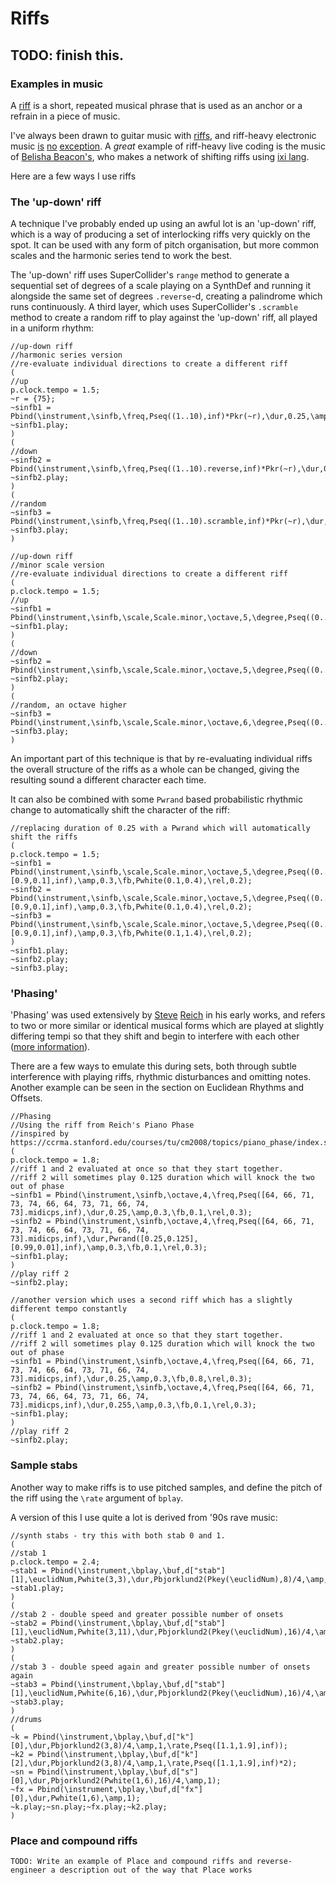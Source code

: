 # Riffs

TODO: finish this.
---------

### Examples in music

A [riff](https://en.oxforddictionaries.com/definition/riff) is a short, repeated musical phrase that is used as an anchor or a refrain in a piece of music.

I've always been drawn to guitar music with [riffs](https://www.youtube.com/watch?v=WgF4ZuXVcIo), and riff-heavy electronic music [is](https://www.youtube.com/watch?v=YDZ9HYCAknc) [no](https://www.youtube.com/watch?v=P8JEm4d6Wu4&feature=youtu.be&t=2m16s) [exception](https://www.youtube.com/watch?v=2FmFXQSIzCo). A _great_ example of riff-heavy live coding is the music of [Belisha Beacon's](https://fractalmeat.bandcamp.com/album/this-is-fine), who makes a network of shifting riffs using [ixi lang](http://www.ixi-audio.net/ixilang/).

Here are a few ways I use riffs

### The 'up-down' riff

A technique I've probably ended up using an awful lot is an 'up-down' riff, which is a way of producing a set of interlocking riffs very quickly on the spot. It can be used with any form of pitch organisation, but more common scales and the harmonic series tend to work the best.

The 'up-down' riff uses SuperCollider's `range` method to generate a sequential set of degrees of a scale playing on a SynthDef and running it alongside the same set of degrees `.reverse`-d, creating a palindrome which runs continuously. A third layer, which uses SuperCollider's `.scramble` method to create a random riff to play against the 'up-down' riff, all played in a uniform rhythm:

```supercollider
//up-down riff
//harmonic series version
//re-evaluate individual directions to create a different riff
(
//up
p.clock.tempo = 1.5;
~r = {75};
~sinfb1 = Pbind(\instrument,\sinfb,\freq,Pseq((1..10),inf)*Pkr(~r),\dur,0.25,\amp,0.3,\fb,Pwhite(0.1,0.4),\rel,0.3);
~sinfb1.play;
)
(
//down
~sinfb2 = Pbind(\instrument,\sinfb,\freq,Pseq((1..10).reverse,inf)*Pkr(~r),\dur,0.25,\amp,0.3,\fb,Pwhite(0.1,0.4),\rel,0.3);
~sinfb2.play;
)
(
//random
~sinfb3 = Pbind(\instrument,\sinfb,\freq,Pseq((1..10).scramble,inf)*Pkr(~r),\dur,0.25,\amp,0.3,\fb,Pwhite(0.1,1.0),\rel,0.3);
~sinfb3.play;
)

//up-down riff
//minor scale version
//re-evaluate individual directions to create a different riff
(
p.clock.tempo = 1.5;
//up
~sinfb1 = Pbind(\instrument,\sinfb,\scale,Scale.minor,\octave,5,\degree,Pseq((0..7),inf),\dur,0.25,\amp,0.3,\fb,Pwhite(0.1,0.4),\rel,0.2);
~sinfb1.play;
)
(
//down
~sinfb2 = Pbind(\instrument,\sinfb,\scale,Scale.minor,\octave,5,\degree,Pseq((0..7).reverse,inf),\dur,0.25,\amp,0.3,\fb,Pwhite(0.1,0.4),\rel,0.2);
~sinfb2.play;
)
(
//random, an octave higher
~sinfb3 = Pbind(\instrument,\sinfb,\scale,Scale.minor,\octave,6,\degree,Pseq((0..7).scramble,inf),\dur,0.25,\amp,0.3,\fb,Pwhite(0.1,1.0),\rel,0.2);
~sinfb3.play;
)

```

An important part of this technique is that by re-evaluating individual riffs the overall structure of the riffs as a whole can be changed, giving the resulting sound a different character each time.

It can also be combined with some `Pwrand` based probabilistic rhythmic change to automatically shift the character of the riff:

```supercollider
//replacing duration of 0.25 with a Pwrand which will automatically shift the riffs
(
p.clock.tempo = 1.5;
~sinfb1 = Pbind(\instrument,\sinfb,\scale,Scale.minor,\octave,5,\degree,Pseq((0..7),inf),\dur,Pwrand([0.25,Pseq([0.125],2)],[0.9,0.1],inf),\amp,0.3,\fb,Pwhite(0.1,0.4),\rel,0.2);
~sinfb2 = Pbind(\instrument,\sinfb,\scale,Scale.minor,\octave,5,\degree,Pseq((0..7).reverse,inf),\dur,Pwrand([0.25,Pseq([0.125],2)],[0.9,0.1],inf),\amp,0.3,\fb,Pwhite(0.1,0.4),\rel,0.2);
~sinfb3 = Pbind(\instrument,\sinfb,\scale,Scale.minor,\octave,5,\degree,Pseq((0..7).scramble,inf),\dur,Pwrand([0.25,Pseq([0.125],2)],[0.9,0.1],inf),\amp,0.3,\fb,Pwhite(0.1,1.4),\rel,0.2);
)
~sinfb1.play;
~sinfb2.play;
~sinfb3.play;

```

### 'Phasing'

'Phasing' was used extensively by [Steve](https://www.youtube.com/watch?v=7P_9hDzG1i0) [Reich](https://www.youtube.com/watch?v=g0WVh1D0N50) in his early works, and refers to two or more similar or identical musical forms which are played at slightly differing tempi so that they shift and begin to interfere with each other ([more information](https://en.wikipedia.org/wiki/Phase_music)).

There are a few ways to emulate this during sets, both through subtle interference with playing riffs, rhythmic disturbances and omitting notes. Another example can be seen in the section on Euclidean Rhythms and Offsets.

```supercollider
//Phasing
//Using the riff from Reich's Piano Phase
//inspired by https://ccrma.stanford.edu/courses/tu/cm2008/topics/piano_phase/index.shtml
(
p.clock.tempo = 1.8;
//riff 1 and 2 evaluated at once so that they start together.
//riff 2 will sometimes play 0.125 duration which will knock the two out of phase
~sinfb1 = Pbind(\instrument,\sinfb,\octave,4,\freq,Pseq([64, 66, 71, 73, 74, 66, 64, 73, 71, 66, 74, 73].midicps,inf),\dur,0.25,\amp,0.3,\fb,0.1,\rel,0.3);
~sinfb2 = Pbind(\instrument,\sinfb,\octave,4,\freq,Pseq([64, 66, 71, 73, 74, 66, 64, 73, 71, 66, 74, 73].midicps,inf),\dur,Pwrand([0.25,0.125],[0.99,0.01],inf),\amp,0.3,\fb,0.1,\rel,0.3);
~sinfb1.play;
)
//play riff 2
~sinfb2.play;

//another version which uses a second riff which has a slightly different tempo constantly
(
p.clock.tempo = 1.8;
//riff 1 and 2 evaluated at once so that they start together.
//riff 2 will sometimes play 0.125 duration which will knock the two out of phase
~sinfb1 = Pbind(\instrument,\sinfb,\octave,4,\freq,Pseq([64, 66, 71, 73, 74, 66, 64, 73, 71, 66, 74, 73].midicps,inf),\dur,0.25,\amp,0.3,\fb,0.8,\rel,0.3);
~sinfb2 = Pbind(\instrument,\sinfb,\octave,4,\freq,Pseq([64, 66, 71, 73, 74, 66, 64, 73, 71, 66, 74, 73].midicps,inf),\dur,0.255,\amp,0.3,\fb,0.1,\rel,0.3);
~sinfb1.play;
)
//play riff 2
~sinfb2.play;
```

### Sample stabs

Another way to make riffs is to use pitched samples, and define the pitch of the riff using the `\rate` argument of `bplay`. 

A version of this I use quite a lot is derived from '90s rave music:

```supercollider
//synth stabs - try this with both stab 0 and 1.
(
//stab 1
p.clock.tempo = 2.4;
~stab1 = Pbind(\instrument,\bplay,\buf,d["stab"][1],\euclidNum,Pwhite(3,3),\dur,Pbjorklund2(Pkey(\euclidNum),8)/4,\amp,2,\rate,Pseq([1,1,1,1,1,1,0.9,1.1],inf).stutter(3));
~stab1.play;
)
(
//stab 2 - double speed and greater possible number of onsets
~stab2 = Pbind(\instrument,\bplay,\buf,d["stab"][1],\euclidNum,Pwhite(3,11),\dur,Pbjorklund2(Pkey(\euclidNum),16)/4,\amp,1,\rate,Pseq([1,1,1,1,1,1,0.9,1.1],inf).stutter(3)*2);
~stab2.play;
)
(
//stab 3 - double speed again and greater possible number of onsets again
~stab3 = Pbind(\instrument,\bplay,\buf,d["stab"][1],\euclidNum,Pwhite(6,16),\dur,Pbjorklund2(Pkey(\euclidNum),16)/4,\amp,1,\rate,Pseq([1,1,1,1,1,1,0.9,1.1],inf).stutter(3)*4);
~stab3.play;
)
//drums
(
~k = Pbind(\instrument,\bplay,\buf,d["k"][0],\dur,Pbjorklund2(3,8)/4,\amp,1,\rate,Pseq([1.1,1.9],inf));
~k2 = Pbind(\instrument,\bplay,\buf,d["k"][2],\dur,Pbjorklund2(3,8)/4,\amp,1,\rate,Pseq([1.1,1.9],inf)*2);
~sn = Pbind(\instrument,\bplay,\buf,d["s"][0],\dur,Pbjorklund2(Pwhite(1,6),16)/4,\amp,1);
~fx = Pbind(\instrument,\bplay,\buf,d["fx"][0],\dur,Pwhite(1,6),\amp,1);
~k.play;~sn.play;~fx.play;~k2.play;
)

```

### Place and compound riffs

```supercollider
TODO: Write an example of Place and compound riffs and reverse-engineer a description out of the way that Place works
```

